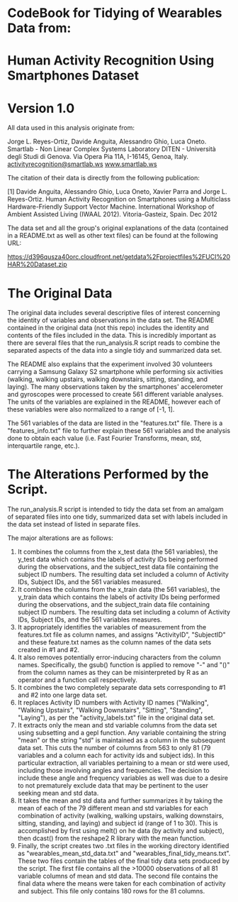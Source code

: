 # CodeBook for Tidying of Wearables Data from:
# Human Activity Recognition Using Smartphones Dataset
# Version 1.0


All data used in this analysis originate from:

Jorge L. Reyes-Ortiz, Davide Anguita, Alessandro Ghio, Luca Oneto.
Smartlab - Non Linear Complex Systems Laboratory
DITEN - Università degli Studi di Genova.
Via Opera Pia 11A, I-16145, Genoa, Italy.
activityrecognition@smartlab.ws
www.smartlab.ws

The citation of their data is directly from the following publication:

[1] Davide Anguita, Alessandro Ghio, Luca Oneto, Xavier Parra and Jorge L. Reyes-Ortiz. Human Activity Recognition on Smartphones using a Multiclass Hardware-Friendly Support Vector Machine. International Workshop of Ambient Assisted Living (IWAAL 2012). Vitoria-Gasteiz, Spain. Dec 2012


The data set and all the group's original explanations of the data (contained in a README.txt as well as other text files) can be found at the following URL:

https://d396qusza40orc.cloudfront.net/getdata%2Fprojectfiles%2FUCI%20HAR%20Dataset.zip

# The Original Data

The original data includes several descriptive files of interest concerning the identity of variables and observations in the data set.  The README contained in the original data (not this repo) includes the identity and contents of the files included in the data.  This is incredibly important as there are several files that the run_analysis.R script reads to combine the separated aspects of the data into a single tidy and summarized data set.  

The README also explains that the experiment involved 30 volunteers carrying a Samsung Galaxy S2 smartphone while performing six activities (walking, walking upstairs, walking downstairs, sitting, standing, and laying).  The many observations taken by the smartphones' accelerometer and gyroscopes were processed to create 561 different variable analyses.  The units of the variables are explained in the README, however each of these variables were also normalized to a range of [-1, 1]. 

The 561 variables of the data are listed in the "features.txt" file. There is a "features_info.txt" file to further explain these 561 variables and the analysis done to obtain each value (i.e. Fast Fourier Transforms, mean, std, interquartile range, etc.).

# The Alterations Performed by the Script.

The run_analysis.R script is intended to tidy the data set from an amalgam of separated files into one tidy, summarized data set with labels included in the data set instead of listed in separate files.

The major alterations are as follows:

1. It combines the columns from the x_test data (the 561 variables), the y_test data which contains the labels of activity IDs being performed during the observations, and the subject_test data file containing the subject ID numbers.  The resulting data set included a column of Activity IDs, Subject IDs, and the 561 variables measured.
2. It combines the columns from the x_train data (the 561 variables), the y_train data which contains the labels of activity IDs being performed during the observations, and the subject_train data file containing subject ID numbers.  The resulting data set including a column of Activity IDs, Subject IDs, and the 561 variables measures.
3. It appropriately identifies the variables of measurement from the features.txt file as column names, and assigns "ActivityID", "SubjectID" and these feature.txt names as the column names of the data sets created in #1 and #2.
4. It also removes potentially error-inducing characters from the column names.  Specifically, the gsub() function is applied to remove "-" and "()" from the column names as they can be misinterpreted by R as an operator and a function call respectively.
5. It combines the two completely separate data sets corresponding to #1 and #2 into one large data set.
6. It replaces Activity ID numbers with Activity ID names ("Walking", "Walking Upstairs", "Walking Downstairs", "Sitting", "Standing", "Laying"), as per the "activity_labels.txt" file in the original data set.
7. It extracts only the mean and std variable columns from the data set using subsetting and a gepl function.  Any variable containing the string "mean" or the string "std" is maintained as a column in the subsequent data set.  This cuts the number of columns from 563 to only 81 (79 variables and a column each for activity ids and subject ids).  In this particular extraction, all variables pertaining to a mean or std were used, including those involving angles and frequencies.  The decision to include these angle and frequency variables as well was due to a desire to not prematurely exclude data that may be pertinent to the user seeking mean and std data.
8. It takes the mean and std data and further summarizes it by taking the mean of each of the 79 different mean and std variables for each combination of activity (walking, walking upstairs, walking downstairs, sitting, standing, and laying) and subject id (range of 1 to 30).  This is accomplished by first using melt() on he data (by activity and subject), then dcast() from the reshape2 R library with the mean function.
9. Finally, the script creates two .txt files in the working directory identified as "wearables_mean_std_data.txt" and "wearables_final_tidy_means.txt".  These two files contain the tables of the final tidy data sets produced by the script.  The first file contains all the >10000 observations of all 81 variable columns of mean and std data.  The second file contains the final data where the means were taken for each combination of activity and subject.  This file only contains 180 rows for the 81 columns.
